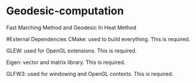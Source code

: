 # Geodesic-computation
Fast Marching Method and Geodesic In Heat Method

#External Dependencies
CMake: used to build everything. This is required.

GLEW: used for OpenGL extensions. This is required.

Eigen: vector and matrix library. This is required.

GLFW3: used for windowing and OpenGL contexts. This is required.


